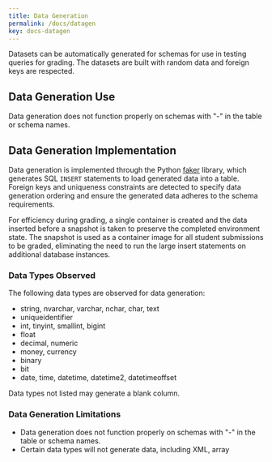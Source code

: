 ```yaml
---
title: Data Generation
permalink: /docs/datagen
key: docs-datagen
---
```


Datasets can be automatically generated for schemas for use in testing queries for grading.  The datasets are built with random data and foreign keys are respected.

## Data Generation Use
Data generation does not function properly on schemas with "-" in the table or schema names.


## Data Generation Implementation

Data generation is implemented through the Python [faker](https://github.com/joke2k/faker) library, which generates SQL `INSERT` statements to load generated data into a table.  Foreign keys and uniqueness constraints are detected to specify data generation ordering and ensure the generated data adheres to the schema requirements.

For efficiency during grading, a single container is created and the data inserted before a snapshot is taken to preserve the completed environment state.  The snapshot is used as a container image for all student submissions to be graded, eliminating the need to run the large insert statements on additional database instances.


### Data Types Observed
The following data types are observed for data generation:
- string, nvarchar, varchar, nchar, char, text
- uniqueidentifier
- int, tinyint, smallint, bigint
- float
- decimal, numeric
- money, currency
- binary
- bit
- date, time, datetime, datetime2, datetimeoffset

Data types not listed may generate a blank column.

### Data Generation Limitations
- Data generation does not function properly on schemas with "-" in the table or schema names.
- Certain data types will not generate data, including XML, array